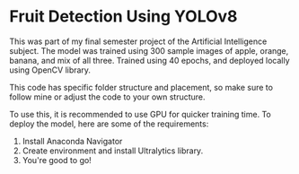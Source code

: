 # Fruit Detection Using YOLOv8

This was part of my final semester project of the Artificial Intelligence subject.
The model was trained using 300 sample images of apple, orange, banana, and mix of all three.
Trained using 40 epochs, and deployed locally using OpenCV library.

This code has specific folder structure and placement, so make sure to follow mine or adjust the code to your own structure.

To use this, it is recommended to use GPU for quicker training time.
To deploy the model, here are some of the requirements:
1) Install Anaconda Navigator
2) Create environment and install Ultralytics library.
3) You're good to go!
